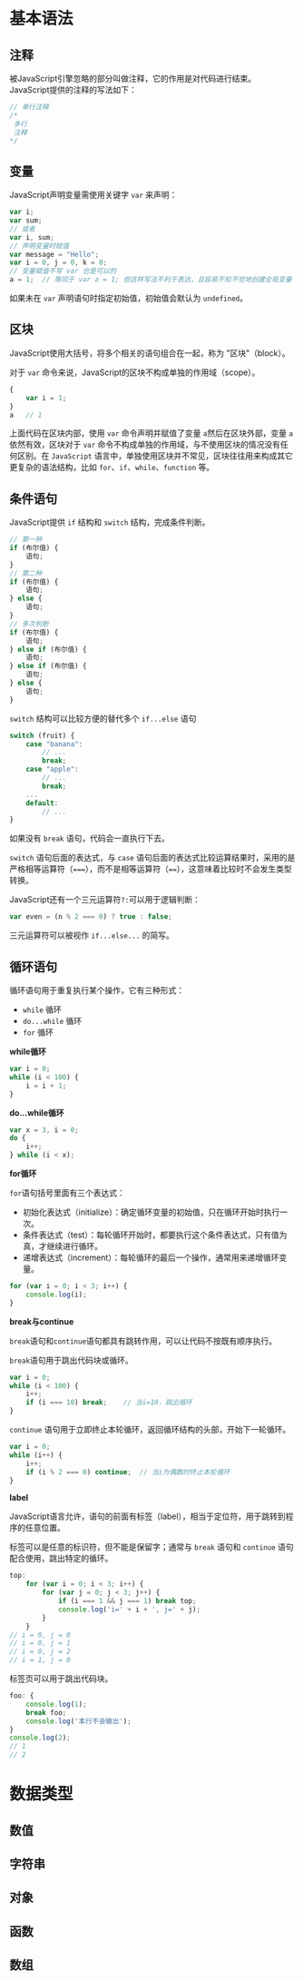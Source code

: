# 基本语法

## 注释

被JavaScript引擎忽略的部分叫做注释，它的作用是对代码进行结束。JavaScript提供的注释的写法如下：

```javascript
// 单行注释
/*
 多行
 注释
*/
```

## 变量

JavaScript声明变量需使用关键字 `var` 来声明：

```javascript
var i;
var sum;
// 或者
var i, sum;
// 声明变量时赋值
var message = "Hello";
var i = 0, j = 0, k = 0;
// 变量赋值不写 var 也是可以的
a = 1;	// 等同于 var a = 1; 但这样写法不利于表达，且容易不知不觉地创建全局变量
```

如果未在 `var` 声明语句时指定初始值，初始值会默认为 `undefined`。

## 区块

JavaScript使用大括号，将多个相关的语句组合在一起，称为 "区块"（block）。

对于 `var` 命令来说，JavaScript的区块不构成单独的作用域（scope）。

```javascript
{
	var i = 1;
}
a	// 1
```

上面代码在区块内部，使用 `var` 命令声明并赋值了变量 `a`然后在区块外部，变量 `a` 依然有效，区块对于 `var` 命令不构成单独的作用域，与不使用区块的情况没有任何区别。在 `JavaScript` 语言中，单独使用区块并不常见，区块往往用来构成其它更复杂的语法结构，比如 `for`、`if`、`while`、`function` 等。

## 条件语句

JavaScript提供 `if` 结构和 `switch` 结构，完成条件判断。

```javascript
// 第一种
if (布尔值) {
	语句;
}
// 第二种
if (布尔值) {
	语句;
} else {
	语句;
}
// 多次判断
if (布尔值) {
	语句;
} else if (布尔值) {
	语句;
} else if (布尔值) {
	语句;
} else {
	语句;
}
```

`switch` 结构可以比较方便的替代多个 `if...else` 语句

```javascript
switch (fruit) {
	case "banana":
		// ...
		break;
	case "apple":
		// ...
		break;
	...
	default:
		// ...
}
```

如果没有 `break` 语句，代码会一直执行下去。

`switch` 语句后面的表达式，与 `case` 语句后面的表达式比较运算结果时，采用的是严格相等运算符（`===`），而不是相等运算符（`==`），这意味着比较时不会发生类型转换。

JavaScript还有一个三元运算符`?:`可以用于逻辑判断：

```javascript
var even = (n % 2 === 0) ? true : false;
```

三元运算符可以被视作 `if...else...` 的简写。

## 循环语句

循环语句用于重复执行某个操作，它有三种形式：

- `while` 循环
- `do...while` 循环
- `for` 循环

**while循环**

```javascript
var i = 0;
while (i < 100) {
	i = i + 1;
}
```

**do...while循环**

```javascript
var x = 3, i = 0;
do {
	i++;
} while (i < x);
```

**for循环**  

`for`语句括号里面有三个表达式：

- 初始化表达式（initialize）：确定循环变量的初始值，只在循环开始时执行一次。
- 条件表达式（test）：每轮循环开始时，都要执行这个条件表达式，只有值为真，才继续进行循环。
- 递增表达式（increment）：每轮循环的最后一个操作，通常用来递增循环变量。

```javascript
for (var i = 0; i < 3; i++) {
	console.log(i);
}
```

**break与continue**

`break`语句和`continue`语句都具有跳转作用，可以让代码不按既有顺序执行。

`break`语句用于跳出代码块或循环。

```javascript
var i = 0;
while (i < 100) {
	i++;
	if (i === 10) break;	// 当i=10，跳出循环
}
```

`continue` 语句用于立即终止本轮循环，返回循环结构的头部，开始下一轮循环。

```javascript
var i = 0;
while (i++) {
	i++;
	if (i % 2 === 0) continue;	// 当i为偶数时终止本轮循环
}
```

**label**

JavaScript语言允许，语句的前面有标签（label），相当于定位符，用于跳转到程序的任意位置。

标签可以是任意的标识符，但不能是保留字；通常与 `break` 语句和 `continue` 语句配合使用，跳出特定的循环。

```javascript
top:
	for (var i = 0; i < 3; i++) {
		for (var j = 0; j < 3; j++) {
			if (i === 1 && j === 1) break top;
			console.log('i=' + i + ', j=' + j);
		}
	}
// i = 0, j = 0
// i = 0, j = 1
// i = 0, j = 2
// i = 1, j = 0
```

标签页可以用于跳出代码块。

```javascript
foo: {
	console.log(1);
	break foo;
	console.log('本行不会输出');
}
console.log(2);
// 1
// 2
```


# 数据类型

## 数值

## 字符串

## 对象

## 函数

## 数组
